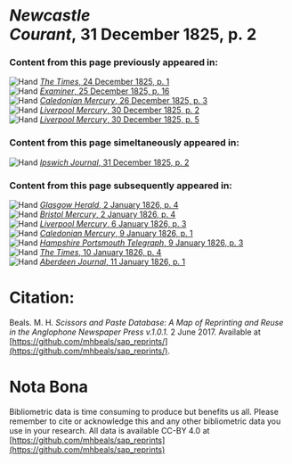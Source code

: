 # *Newcastle Courant*, 31 December 1825, p. 2  
  
### Content from this page previously appeared in:  
![Hand](http://scissorsandpaste.net/wp-content/uploads/2017/06/smallhandpointer.png) [*The Times*, 24 December 1825, p. 1](https://mhbeals.github.io/sap_html/The-Times/The-Times-24-December-1825-p-1)  
![Hand](http://scissorsandpaste.net/wp-content/uploads/2017/06/smallhandpointer.png) [*Examiner*, 25 December 1825, p. 16](https://mhbeals.github.io/sap_html/Examiner/Examiner-25-December-1825-p-16)  
![Hand](http://scissorsandpaste.net/wp-content/uploads/2017/06/smallhandpointer.png) [*Caledonian Mercury*, 26 December 1825, p. 3](https://mhbeals.github.io/sap_html/Caledonian-Mercury/Caledonian-Mercury-26-December-1825-p-3)  
![Hand](http://scissorsandpaste.net/wp-content/uploads/2017/06/smallhandpointer.png) [*Liverpool Mercury*, 30 December 1825, p. 2](https://mhbeals.github.io/sap_html/Liverpool-Mercury/Liverpool-Mercury-30-December-1825-p-2)  
![Hand](http://scissorsandpaste.net/wp-content/uploads/2017/06/smallhandpointer.png) [*Liverpool Mercury*, 30 December 1825, p. 5](https://mhbeals.github.io/sap_html/Liverpool-Mercury/Liverpool-Mercury-30-December-1825-p-5)  
  
### Content from this page simeltaneously appeared in:  
![Hand](http://scissorsandpaste.net/wp-content/uploads/2017/06/smallhandpointer.png) [*Ipswich Journal*, 31 December 1825, p. 2](https://mhbeals.github.io/sap_html/Ipswich-Journal/Ipswich-Journal-31-December-1825-p-2)  
  
### Content from this page subsequently appeared in:  
![Hand](http://scissorsandpaste.net/wp-content/uploads/2017/06/smallhandpointer.png) [*Glasgow Herald*, 2 January 1826, p. 4](https://mhbeals.github.io/sap_html/Glasgow-Herald/Glasgow-Herald-2-January-1826-p-4)  
![Hand](http://scissorsandpaste.net/wp-content/uploads/2017/06/smallhandpointer.png) [*Bristol Mercury*, 2 January 1826, p. 4](https://mhbeals.github.io/sap_html/Bristol-Mercury/Bristol-Mercury-2-January-1826-p-4)  
![Hand](http://scissorsandpaste.net/wp-content/uploads/2017/06/smallhandpointer.png) [*Liverpool Mercury*, 6 January 1826, p. 3](https://mhbeals.github.io/sap_html/Liverpool-Mercury/Liverpool-Mercury-6-January-1826-p-3)  
![Hand](http://scissorsandpaste.net/wp-content/uploads/2017/06/smallhandpointer.png) [*Caledonian Mercury*, 9 January 1826, p. 1](https://mhbeals.github.io/sap_html/Caledonian-Mercury/Caledonian-Mercury-9-January-1826-p-1)  
![Hand](http://scissorsandpaste.net/wp-content/uploads/2017/06/smallhandpointer.png) [*Hampshire Portsmouth Telegraph*, 9 January 1826, p. 3](https://mhbeals.github.io/sap_html/Hampshire-Portsmouth-Telegraph/Hampshire-Portsmouth-Telegraph-9-January-1826-p-3)  
![Hand](http://scissorsandpaste.net/wp-content/uploads/2017/06/smallhandpointer.png) [*The Times*, 10 January 1826, p. 4](https://mhbeals.github.io/sap_html/The-Times/The-Times-10-January-1826-p-4)  
![Hand](http://scissorsandpaste.net/wp-content/uploads/2017/06/smallhandpointer.png) [*Aberdeen Journal*, 11 January 1826, p. 1](https://mhbeals.github.io/sap_html/Aberdeen-Journal/Aberdeen-Journal-11-January-1826-p-1)  


# Citation: 

Beals. M. H. *Scissors and Paste Database: A Map of Reprinting and Reuse in the Anglophone Newspaper Press v.1.0.1.* 2 June 2017. Available at [https://github.com/mhbeals/sap_reprints/](https://github.com/mhbeals/sap_reprints/). 

# Nota Bona

Bibliometric data is time consuming to produce but benefits us all. Please remember to cite or acknowledge this and any other bibliometric data you use in your research. All data is available CC-BY 4.0 at [https://github.com/mhbeals/sap_reprints](https://github.com/mhbeals/sap_reprints)